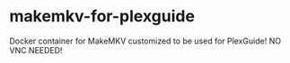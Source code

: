 # makemkv-for-plexguide
Docker container for MakeMKV customized to be used for PlexGuide! NO VNC NEEDED!
